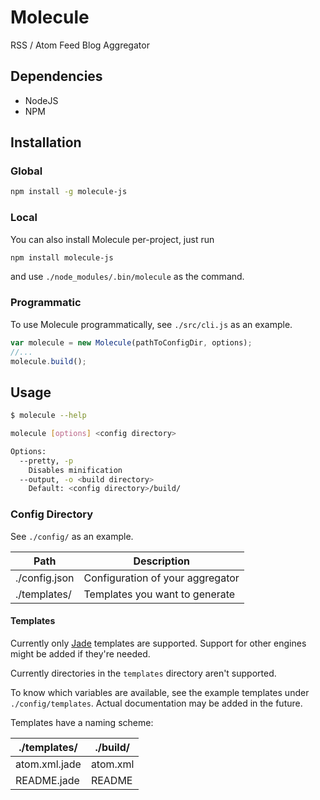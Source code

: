 # Molecule
RSS / Atom Feed Blog Aggregator

## Dependencies

- NodeJS
- NPM

## Installation

### Global

```sh
npm install -g molecule-js
```

### Local

You can also install Molecule per-project, just run

```sh
npm install molecule-js
```

and use `./node_modules/.bin/molecule` as the command.

### Programmatic

To use Molecule programmatically, see `./src/cli.js` as an example.

```js
var molecule = new Molecule(pathToConfigDir, options);
//...
molecule.build();
```

## Usage

```sh
$ molecule --help

molecule [options] <config directory>

Options:
  --pretty, -p
    Disables minification
  --output, -o <build directory>
    Default: <config directory>/build/
```

### Config Directory

See `./config/` as an example.

Path          | Description
------------- | -------------
./config.json | Configuration of your aggregator
./templates/  | Templates you want to generate

#### Templates

Currently only [Jade](http://jade-lang.com/) templates are supported.
Support for other engines might be added if they're needed.

Currently directories in the `templates` directory aren't supported.

To know which variables are available, see the example templates under
`./config/templates`. Actual documentation may be added in the future.

Templates have a naming scheme:

./templates/  | ./build/
------------- | -------------
atom.xml.jade | atom.xml
README.jade   | README
